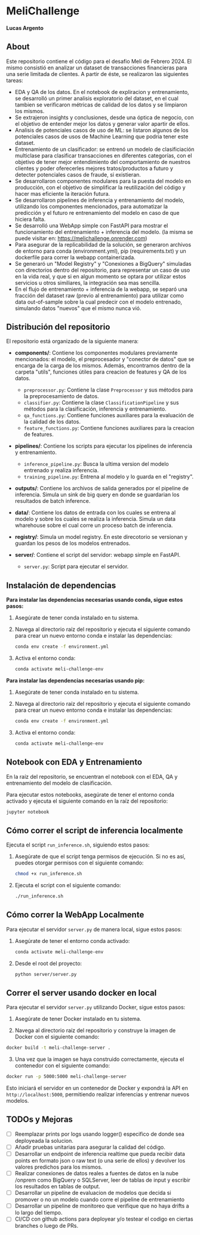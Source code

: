 # MeliChallenge

#### Lucas Argento

## About

Este repositorio contiene el código para el desafio Meli de Febrero 2024. El mismo consistió en analizar un dataset de transacciones financieras para una serie limitada de clientes. A partir de éste, se realizaron las siguientes tareas:

- EDA y QA de los datos. En el notebook de expliracion y entrenamiento, se desarrolló un primer analisis exploratorio del dataset, en el cual tambien se verificaron métricas de calidad de los datos y se limpiaron los mismos.
- Se extrajeron insights y conclusiones, desde una óptica de negocio, con el objetivo de entender mejor los datos y generar valor apartir de ellos.
- Analisis de potenciales casos de uso de ML: se listaron algunos de los potenciales casos de usos de Machine Learning que podria tener este dataset.
- Entrenamiento de un clasificador: se entrenó un modelo de clasificiación multiclase para clasificar transacciones en diferentes categorías, con el objetivo de tener mejor entendimiento del comportamiento de nuestros clientes y poder oferecerles mejores tratos/productos a futuro y detecter potenciales casos de fraude, si existieran.
- Se desarrollaron componentes modulares para la puesta del modelo en producción, con el objetivo de simplificar la reutilización del código y hacer mas eficiente la iteración futura.
- Se desarrollaron pipelines de inferencia y entrenamiento del modelo, utilizando los componentes mencionados, para automatizar la predicción y el futuro re entrenamiento del modelo en caso de que hiciera falta.
- Se desarrolló una WebApp simple con FastAPI para mostrar el funcionamiento del entrenamiento + inferencia del modelo. (la misma se puede visitar en: https://melichallenge.onrender.com)
- Para asegurar de la replicabilidad de la solución, se generaron archivos de entorno para conda (environment.yml), pip (requirements.txt) y un dockerfile para correr la webapp containerizada.
- Se generaró un "Model Registry" y "Conexiones a BigQuery" simuladas con directorios dentro del repositorio, para representar un caso de uso en la vida real, y que si en algun momento se optara por utilizar estos servicios u otros similiares, la integración sea mas sencilla.
- En el flujo de entrenamiento + inferencia de la webapp, se separó una fracción del dataset raw (previo al entrenamiento) para utilizar como data out-of-sample sobre la cual predecir con el modelo entrenado, simulando datos "nuevos" que el mismo nunca vió.

## Distribución del repositorio

El repositorio está organizado de la siguiente manera:

- **components/**: Contiene los componentes modulares previamente mencionados: el modelo, el preprocesador y "conector de datos" que se encarga de la carga de los mismos. Además, encontramos dentro de la carpeta "utils", funciones útiles para creacion de features y QA de los datos.
  - `preprocessor.py`: Contiene la clase `Preprocessor` y sus métodos para la preprocesamiento de datos.
  - `classifier.py`: Contiene la clase `ClassificationPipeline` y sus métodos para la clasificación, inferencia y entrenamiento.
  - `qa_functions.py`: Contiene funciones auxiliares para la evaluación de la calidad de los datos.
  - `feature_functions.py`: Contiene funciones auxiliares para la creacion de features.

- **pipelines/**: Contiene los scripts para ejecutar los pipelines de inferencia y entrenamiento.
  - `inference_pipeline.py`: Busca la ultima version del modelo entrenado y realiza inferencia.
  - `training_pipeline.py`: Entrena al modelo y lo guarda en el "registry".

- **outputs/**: Contiene los archivos de salida generados por el pipeline de inferencia. Simula un sink de big query en donde se guardarian los resultados de batch inference.

- **data/**: Contiene los datos de entrada con los cuales se entrena al modelo y sobre los cuales se realiza la inferencia. Simula un data wharehouse sobre el cual corre un proceso batch de inferencia.

- **registry/**: Simula un model registry. En este direcotorio se versionan y guardan los pesos de los modelos entrenados.

- **server/**: Contiene el script del servidor: webapp simple en FastAPI.
  - `server.py`: Script para ejecutar el servidor.

## Instalación de dependencias

**Para instalar las dependencias necesarias usando conda, sigue estos pasos:**

1. Asegúrate de tener conda instalado en tu sistema.
2. Navega al directorio raíz del repositorio y ejecuta el siguiente comando para crear un nuevo entorno conda e instalar las dependencias:
    ```bash
    conda env create -f environment.yml
    ```

3. Activa el entorno conda:
    ```bash
    conda activate meli-challenge-env
    ```

**Para instalar las dependencias necesarias usando pip:**

1. Asegúrate de tener conda instalado en tu sistema.
2. Navega al directorio raíz del repositorio y ejecuta el siguiente comando para crear un nuevo entorno conda e instalar las dependencias:
    ```bash
    conda env create -f environment.yml
    ```

3. Activa el entorno conda:
    ```bash
    conda activate meli-challenge-env
    ```

## Notebook con EDA y Entrenamiento

En la raíz del repositorio, se encuentran el notebook con el EDA, QA y entrenamiento del modelo de clasificación.

Para ejecutar estos notebooks, asegúrate de tener el entorno conda activado y ejecuta el siguiente comando en la raíz del repositorio:

```bash
jupyter notebook
```

## Cómo correr el script de inferencia localmente

Ejecuta el script `run_inference.sh`, siguiendo estos pasos:

1. Asegúrate de que el script tenga permisos de ejecución. Si no es así, puedes otorgar permisos con el siguiente comando:
    ```bash
    chmod +x run_inference.sh
    ```

2. Ejecuta el script con el siguiente comando:
    ```bash
    ./run_inference.sh
    ```

## Cómo correr la WebApp Localmente

Para ejecutar el servidor `server.py` de manera local, sigue estos pasos:

1. Asegúrate de tener el entorno conda activado:
    ```bash
    conda activate meli-challenge-env
    ```

2. Desde el root del proyecto:
    ```bash
    python server/server.py
    ```

## Correr el server usando docker en local

Para ejecutar el servidor `server.py` utilizando Docker, sigue estos pasos:

1. Asegúrate de tener Docker instalado en tu sistema.

2. Navega al directorio raíz del repositorio y construye la imagen de Docker con el siguiente comando:
  ```bash
  docker build -t meli-challenge-server .
  ```

3. Una vez que la imagen se haya construido correctamente, ejecuta el contenedor con el siguiente comando:
  ```bash
  docker run -p 5000:5000 meli-challenge-server
  ```

Esto iniciará el servidor en un contenedor de Docker y expondrá la API en `http://localhost:5000`, permitiendo realizar inferencias y entrenar nuevos modelos.

## TODOs y Mejoras

- [ ] Reemplazar prints por logs usando logger() especifico de donde sea deployeada la solucion.
- [ ] Añadir pruebas unitarias para asegurar la calidad del código.
- [ ] Desarrollar un endpoint de inferencia realtime que pueda recibir data points en formato json o raw text (o una serie de ellos) y devolver los valores predichos para los mismos.
- [ ] Realizar conexiones de datos reales a fuentes de datos en la nube /onprem como BigQuery o SQLServer, leer de tablas de input y escribir los resultados en tablas de output.
- [ ] Desarrollar un pipeline de evaluacion de modelos que decida si promover o no un modelo cuando corre el pipeline de entrenamiento
- [ ] Desarrollar un pipeline de monitoreo que verifique que no haya drifts a lo largo del tiempo. 
- [ ] CI/CD con github actions para deployear y/o testear el codigo en ciertas branches o luego de PRs.
